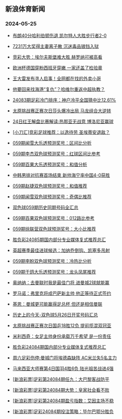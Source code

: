 ## 新浪体育新闻 
### 2024-05-25

+ [布朗40分哈利伯顿伤退 凯尔特人大胜步行者2-0](https://sports.sina.com.cn/basketball/nba/2024-05-24/doc-inawhzna5548902.shtml)

+ [7231万大奖得主妻离子散 沉迷毒品锒铛入狱](https://sports.sina.com.cn/l/2024-05-24/doc-inawhqvz7035861.shtml)

+ [竞彩大势：埃尔夫斯堡难大胜 赫罗纳可被高看](https://sports.sina.com.cn/l/2024-05-24/doc-inawhvee5600656.shtml)

+ [欧洲杯德国穿粉西班牙穿嫩 一家还盖了检验章](https://sports.sina.com.cn/g/2024-05-24/doc-inawhvcx6956842.shtml)

+ [王大雷发布寻人启事！全网都在找的外卖小哥](https://sports.sina.com.cn/china/2024-05-24/doc-inawhvcx6978394.shtml)

+ [他要回来找海港“复仇”？哈维尔重返中超执教？](https://sports.sina.com.cn/china/2024-05-24/doc-inawhvee5640411.shtml)

+ [24083期足彩冷门排序：神户冷平全国猜中比12.61%](https://sports.sina.com.cn/l/2024-05-24/doc-inawhvcx6984947.shtml)

+ [太原挑战赛正赛次日莎头爆冷出局 马龙组合大逆转](https://sports.sina.com.cn/others/pingpang/2024-05-24/doc-inawimzr6731143.shtml)

+ [24日红王解盘比赛解读:热那亚无战意 博洛尼亚赢球](https://sports.sina.com.cn/l/2024-05-24/doc-inawifty5483958.shtml)

+ [[小刀汇]竞彩足球推荐：以逸待劳 圣埃蒂安退敌？](https://sports.sina.com.cn/l/2024-05-24/doc-inawimzr6764403.shtml)

+ [059期闻雪大乐透预测奖号：区间比分析](https://sports.sina.com.cn/l/2024-05-24/doc-inawiftt6826420.shtml)

+ [059期李杰双色球预测奖号：红球区间比参考](https://sports.sina.com.cn/l/2024-05-24/doc-inawiftt6819030.shtml)

+ [059期百果大乐透预测奖号：和值分析](https://sports.sina.com.cn/l/2024-05-24/doc-inawiftt6826063.shtml)

+ [中韩男排对抗赛首场结束 新帅海宁率中国4-0获胜](https://sports.sina.com.cn/others/volleyball/2024-05-24/doc-inawiwrm6616570.shtml)

+ [059期赵捷双色球预测奖号：和值推荐](https://sports.sina.com.cn/l/2024-05-24/doc-inawiftt6819329.shtml)

+ [059期闻雪双色球预测奖号：奇偶比推荐](https://sports.sina.com.cn/l/2024-05-24/doc-inawiftt6818439.shtml)

+ [双色球059期历史同期号码全汇总](https://sports.sina.com.cn/l/2024-05-24/doc-inawifty5469746.shtml)

+ [059期百果双色球预测奖号：012路比参考](https://sports.sina.com.cn/l/2024-05-24/doc-inawifty5477874.shtml)

+ [059期徐联营双色球预测奖号：大小比推荐](https://sports.sina.com.cn/l/2024-05-24/doc-inawiftt6820396.shtml)

+ [胜负彩24085期国内部分专业媒体复式推荐总汇](https://sports.sina.com.cn/l/2024-05-24/doc-inawimzr6740770.shtml)

+ [英超赛季最佳进球候选：加纳乔倒钩、凯塞多吊射](https://sports.sina.com.cn/g/2024-05-23/doc-inawcuze2838478.shtml)

+ [059期李盼双色球预测奖号：冷热比分析](https://sports.sina.com.cn/l/2024-05-24/doc-inawifty5478560.shtml)

+ [059期于鸽大乐透预测奖号：龙头凤尾推荐](https://sports.sina.com.cn/l/2024-05-23/doc-inaweseu2498587.shtml)

+ [奥纳纳：去曼联时我是最佳门将 进曼城2球就能赢](https://sports.sina.com.cn/g/pl/2024-05-24/doc-inawiwrs5249119.shtml)

+ [罗马诺：弗里克将成巴萨新主帅 他正等待正式签约](https://sports.sina.com.cn/g/laliga/2024-05-24/doc-inawiwrm6592854.shtml)

+ [基恩：曼城更可能赢得足总杯 但还是相信曼联](https://sports.sina.com.cn/g/2024-05-23/doc-inawcuyx4178269.shtml)

+ [历史上的今天-双色球5月26日开奖号码汇总](https://sports.sina.com.cn/l/2024-05-24/doc-inawiftt6810593.shtml)

+ [太原挑战赛正赛次日国乒18胜12负 提前揽混双冠亚](https://sports.sina.com.cn/others/pingpang/2024-05-24/doc-inawiwrm6612584.shtml)

+ [米利西奇：女足主帅身份承载万千希望 是一份责任](https://sports.sina.com.cn/china/2024-05-23/doc-inawfiar7541616.shtml)

+ [胜负彩24084期国内部分专业媒体复式推荐总汇](https://sports.sina.com.cn/l/2024-05-24/doc-inawimzr6735571.shtml)

+ [周六足彩伤停:曼城门将埃德森缺阵 AC米兰失5名主力](https://sports.sina.com.cn/l/2024-05-24/doc-inawimzw5390027.shtml)

+ [马来西亚大师赛第4日国羽4胜6负 陆光祖苦战进4强](https://sports.sina.com.cn/others/badmin/2024-05-24/doc-inawisiu5348233.shtml)

+ [[新浪彩票]足彩第24084期任九：大巴黎客战防平](https://sports.sina.com.cn/l/2024-05-25/doc-inawkyax6134814.shtml)

+ [[新浪彩票]足彩第24084期大势：皇家社会看不败](https://sports.sina.com.cn/l/2024-05-25/doc-inawkyce4794441.shtml)

+ [[新浪彩票]足彩第24084期盈亏指数：艾因主场不稳](https://sports.sina.com.cn/l/2024-05-25/doc-inawkyce4796504.shtml)

+ [[新浪彩票]足彩24084期投注策略：毕尔巴鄂分胜负](https://sports.sina.com.cn/l/2024-05-25/doc-inawkyax6135426.shtml)

